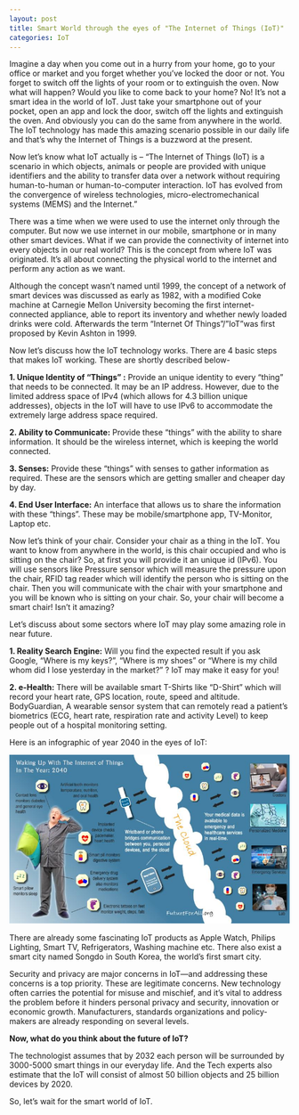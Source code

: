 ```yaml
---
layout: post
title: Smart World through the eyes of "The Internet of Things (IoT)"
categories: IoT
---
```


Imagine a day when you come out in a hurry from your home, go to your office or market and you forget whether you’ve locked the door or not. You forget to switch off the lights of your room or to extinguish the oven. Now what will happen? Would you like to come back to your home? No! It’s not a smart idea in the world of IoT. Just take your smartphone out of your pocket, open an app and lock the door, switch off the lights and extinguish the oven. And obviously you can do the same from anywhere in the world. The IoT technology has made this amazing scenario possible in our daily life and that’s why the Internet of Things is a buzzword at the present.

Now let’s know what IoT actually is – “The Internet of Things (IoT) is a scenario in which objects, animals or people are provided with unique identifiers and the ability to transfer data over a network without requiring human-to-human or human-to-computer interaction. IoT has evolved from the convergence of wireless technologies, micro-electromechanical systems (MEMS) and the Internet.”

There was a time when we were used to use the internet only through the computer. But now we use internet in our mobile, smartphone or in many other smart devices. What if we can provide the connectivity of internet into every objects in our real world? This is the concept from where IoT was originated. It’s all about connecting the physical world to the internet and perform any action as we want.

Although the concept wasn’t named until 1999, the concept of a network of smart devices was discussed as early as 1982, with a modified Coke machine at Carnegie Mellon University becoming the first internet-connected appliance, able to report its inventory and whether newly loaded drinks were cold. Afterwards the term “Internet Of Things”/”IoT”was first proposed by Kevin Ashton in 1999.

Now let’s discuss how the IoT technology works. There are 4 basic steps that makes IoT working. These are shortly described below-

**1. Unique Identity of “Things” :** Provide an unique identity to every “thing” that needs to be connected. It may be an IP address. However, due to the limited address space of IPv4 (which allows for 4.3 billion unique addresses), objects in the IoT will have to use IPv6 to accommodate the extremely large address space required.

**2. Ability to Communicate:** Provide these “things” with the ability to share information. It should be the wireless internet, which is keeping the world connected.

**3. Senses:** Provide these “things” with senses to gather information as required. These are the sensors which are getting smaller and cheaper day by day.

**4. End User Interface:** An interface that allows us to share the information with these “things”. These may be mobile/smartphone app, TV-Monitor, Laptop etc.

Now let’s think of your chair. Consider your chair as a thing in the IoT. You want to know from anywhere in the world, is this chair occupied and who is sitting on the chair?
So, at first you will provide it an unique id (IPv6). You will use sensors like Pressure sensor which will measure the pressure upon the chair, RFID tag reader which will identify the person who is sitting on the chair. Then you will communicate with the chair with your smartphone and you will be known who is sitting on your chair. So, your chair will become a smart chair! Isn’t it amazing?

Let’s discuss about some sectors where IoT may play some amazing role in near future.

**1. Reality Search Engine:** Will you find the expected result if you ask Google, “Where is my keys?”, “Where is my shoes” or “Where is my child whom did I lose yesterday in the market?” ? IoT may make it easy for you!

**2. e-Health:** There will be available smart T-Shirts like “D-Shirt” which will record your heart rate, GPS location, route, speed and altitude. BodyGuardian, A wearable sensor system that can remotely read a patient’s biometrics (ECG, heart rate, respiration rate and activity Level) to keep people out of a hospital monitoring setting.

Here is an infographic of year 2040 in the eyes of IoT:

![alt text](/images/iot_img.png "IoT Infographic")

There are already some fascinating IoT products as Apple Watch, Philips Lighting, Smart TV, Refrigerators, Washing machine etc. There also exist a smart city named Songdo in South Korea, the world’s first smart city.

Security and privacy are major concerns in IoT—and addressing these concerns is a top priority. These are legitimate concerns. New technology often carries the potential for misuse and mischief, and it’s vital to address the problem before it hinders personal privacy and security, innovation or economic growth. Manufacturers, standards organizations and policy-makers are already responding on several levels.

**Now, what do you think about the future of IoT?**

The technologist assumes that by 2032 each person will be surrounded by 3000-5000 smart things in our everyday life. And the Tech experts also estimate that the IoT will consist of almost 50 billion objects and 25 billion devices by 2020.

So, let’s wait for the smart world of IoT.
